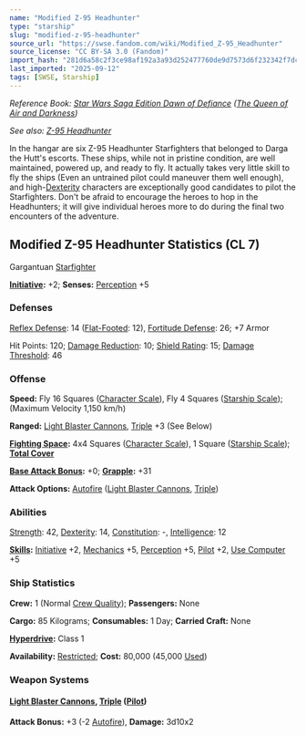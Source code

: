 ```yaml
---
name: "Modified Z-95 Headhunter"
type: "starship"
slug: "modified-z-95-headhunter"
source_url: "https://swse.fandom.com/wiki/Modified_Z-95_Headhunter"
source_license: "CC BY-SA 3.0 (Fandom)"
import_hash: "281d6a58c2f3ce98af192a3a93d252477760de9d7573d6f232342f7dc0eceada"
last_imported: "2025-09-12"
tags: [SWSE, Starship]
---
```

*Reference Book: [Star Wars Saga Edition Dawn of Defiance](https://swse.fandom.com/wiki/Star_Wars_Saga_Edition_Dawn_of_Defiance) ([The Queen of Air and Darkness](https://swse.fandom.com/wiki/The_Queen_of_Air_and_Darkness))*

*See also: [Z-95 Headhunter](https://swse.fandom.com/wiki/Z-95_Headhunter)*

In the hangar are six Z-95 Headhunter Starfighters that belonged to Darga the Hutt's escorts. These ships, while not in pristine condition, are well maintained, powered up, and ready to fly. It actually takes very little skill to fly the ships (Even an untrained pilot could maneuver them well enough), and high-[Dexterity](https://swse.fandom.com/wiki/Dexterity) characters are exceptionally good candidates to pilot the Starfighters. Don't be afraid to encourage the heroes to hop in the Headhunters; it will give individual heroes more to do during the final two encounters of the adventure.

## Modified Z-95 Headhunter Statistics (CL 7)
Gargantuan [Starfighter](https://swse.fandom.com/wiki/Starfighter)

**[Initiative](https://swse.fandom.com/wiki/Initiative):** +2; **Senses:** [Perception](https://swse.fandom.com/wiki/Perception) +5
### Defenses
[Reflex Defense](https://swse.fandom.com/wiki/Reflex_Defense_(Vehicles)): 14 ([Flat-Footed](https://swse.fandom.com/wiki/Flat-Footed): 12), [Fortitude Defense](https://swse.fandom.com/wiki/Fortitude_Defense_(Vehicles)): 26; +7 Armor

Hit Points: 120; [Damage Reduction](https://swse.fandom.com/wiki/Damage_Reduction): 10; [Shield Rating](https://swse.fandom.com/wiki/Shield_Rating): 15; [Damage Threshold](https://swse.fandom.com/wiki/Damage_Threshold_(Vehicles)): 46
### Offense
**Speed:** Fly 16 Squares ([Character Scale](https://swse.fandom.com/wiki/Character_Scale)), Fly 4 Squares ([Starship Scale](https://swse.fandom.com/wiki/Starship_Scale)); (Maximum Velocity 1,150 km/h)

**Ranged:** [Light Blaster Cannons](https://swse.fandom.com/wiki/Light_Blaster_Cannons), [Triple](https://swse.fandom.com/wiki/Triple) +3 (See Below)

**[Fighting Space](https://swse.fandom.com/wiki/Fighting_Space):** 4x4 Squares ([Character Scale](https://swse.fandom.com/wiki/Character_Scale)), 1 Square ([Starship Scale](https://swse.fandom.com/wiki/Starship_Scale)); **[Total Cover](https://swse.fandom.com/wiki/Total_Cover)**

**[Base Attack Bonus](https://swse.fandom.com/wiki/Base_Attack_Bonus):** +0; **[Grapple](https://swse.fandom.com/wiki/Grapple):** +31

**Attack Options:** [Autofire](https://swse.fandom.com/wiki/Autofire_(Vehicle_Combat)) ([Light Blaster Cannons](https://swse.fandom.com/wiki/Light_Blaster_Cannons), [Triple](https://swse.fandom.com/wiki/Triple))
### Abilities
[Strength](https://swse.fandom.com/wiki/Strength): 42, [Dexterity](https://swse.fandom.com/wiki/Dexterity): 14, [Constitution](https://swse.fandom.com/wiki/Constitution): -, [Intelligence](https://swse.fandom.com/wiki/Intelligence): 12

**[Skills](https://swse.fandom.com/wiki/Skills):** [Initiative](https://swse.fandom.com/wiki/Initiative) +2, [Mechanics](https://swse.fandom.com/wiki/Mechanics) +5, [Perception](https://swse.fandom.com/wiki/Perception) +5, [Pilot](https://swse.fandom.com/wiki/Pilot) +2, [Use Computer](https://swse.fandom.com/wiki/Use_Computer) +5
### Ship Statistics
**Crew:** 1 (Normal [Crew Quality](https://swse.fandom.com/wiki/Crew_Quality)); **Passengers:** None

**Cargo:** 85 Kilograms; **Consumables:** 1 Day; **Carried Craft:** None

**[Hyperdrive](https://swse.fandom.com/wiki/Hyperdrive):** Class 1

**Availability:** [Restricted](https://swse.fandom.com/wiki/Restricted); **Cost:** 80,000 (45,000 [Used](https://swse.fandom.com/wiki/Used))
### Weapon Systems
#### **[Light Blaster Cannons](https://swse.fandom.com/wiki/Light_Blaster_Cannons), [Triple](https://swse.fandom.com/wiki/Triple) ([Pilot](https://swse.fandom.com/wiki/Pilot_(Vehicle_Combat)))**
**Attack Bonus:** +3 (-2 [Autofire](https://swse.fandom.com/wiki/Autofire_(Vehicle_Combat))), **Damage:** 3d10x2